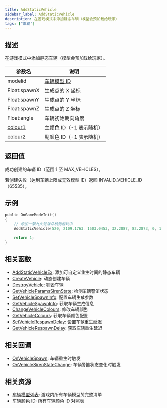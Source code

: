 ```yaml
---
title: AddStaticVehicle
sidebar_label: AddStaticVehicle
description: 在游戏模式中添加静态车辆（模型会预加载给玩家）
tags: ["车辆"]
---
```


## 描述

在游戏模式中添加静态车辆（模型会预加载给玩家）。

| 参数名                                 | 说明                                  |
| -------------------------------------- | ------------------------------------- |
| modelid                                | [车辆模型 ID](../resources/vehicleid) |
| Float:spawnX                           | 生成点的 X 坐标                       |
| Float:spawnY                           | 生成点的 Y 坐标                       |
| Float:spawnZ                           | 生成点的 Z 坐标                       |
| Float:angle                            | 车辆初始朝向角度                      |
| [colour1](../resources/vehiclecolorid) | 主颜色 ID（-1 表示随机）              |
| [colour2](../resources/vehiclecolorid) | 副颜色 ID（-1 表示随机）              |

## 返回值

成功创建的车辆 ID（范围 1 至 MAX_VEHICLES）。

若创建失败（达到车辆上限或无效模型 ID）返回 INVALID_VEHICLE_ID（65535）。

## 示例

```c
public OnGameModeInit()
{
    // 添加一架九头蛇战斗机到游戏中
    AddStaticVehicle(520, 2109.1763, 1503.0453, 32.2887, 82.2873, 0, 1);

    return 1;
}
```

## 相关函数

- [AddStaticVehicleEx](AddStaticVehicleEx): 添加可自定义重生时间的静态车辆
- [CreateVehicle](CreateVehicle): 动态创建车辆
- [DestroyVehicle](DestroyVehicle): 销毁车辆
- [GetVehicleParamsSirenState](GetVehicleParamsSirenState): 检测车辆警笛状态
- [SetVehicleSpawnInfo](SetVehicleSpawnInfo): 配置车辆生成参数
- [GetVehicleSpawnInfo](GetVehicleSpawnInfo): 获取车辆生成信息
- [ChangeVehicleColours](ChangeVehicleColours): 修改车辆颜色
- [GetVehicleColours](GetVehicleColours): 获取车辆颜色配置
- [SetVehicleRespawnDelay](SetVehicleRespawnDelay): 设置车辆重生延迟
- [GetVehicleRespawnDelay](GetVehicleRespawnDelay): 获取车辆重生延迟

## 相关回调

- [OnVehicleSpawn](../callbacks/OnVehicleSpawn): 车辆重生时触发
- [OnVehicleSirenStateChange](../callbacks/OnVehicleSirenStateChange): 车辆警笛状态变化时触发

## 相关资源

- [车辆模型列表](../resources/vehicleid): 游戏内所有车辆模型的完整清单
- [车辆颜色 ID](../resources/vehiclecolorid): 所有车辆颜色 ID 对照表

